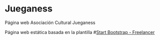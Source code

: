 # Jueganess
Página web Asociación Cultural Jueganess

Página web estática basada en la plantilla #[Start Bootstrap - Freelancer](https://startbootstrap.com/template-overviews/freelancer/)